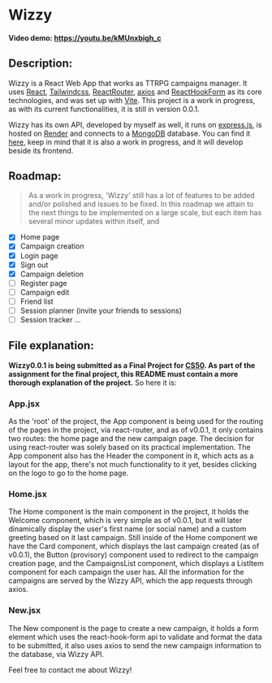 # Wizzy
#### Video demo: https://youtu.be/kMUnxbigh_c
## Description: 
Wizzy is a React Web App that works as TTRPG campaigns manager. It uses [React](https://react.dev/), [Tailwindcss](https://tailwindcss.com/), [ReactRouter](https://v5.reactrouter.com/), [axios](https://axios-http.com/) and [ReactHookForm](https://react-hook-form.com/) as its core technologies, and was set up with [Vite](https://vitejs.dev/).
This project is a work in progress, as with its current functionalities, it is still in version 0.0.1.

Wizzy has its own API, developed by myself as well, it runs on [express.js](https://expressjs.com/), is hosted on [Render](https://render.com/) and connects to a [MongoDB](https://www.mongodb.com/) database. You can find it [here](https://github.com/murillobazz/wizzy-api), keep in mind that it is also a work in progress, and it will develop beside its frontend.

## Roadmap:
> As a work in progress, 'Wizzy' still has a lot of features to be added and/or polished and issues to be fixed. In this roadmap we attain to the next things to be implemented on a large scale, but each item has several minor updates within itself, and 
- [x] Home page
- [x] Campaign creation
- [x] Login page
- [x] Sign out
- [x] Campaign deletion
- [ ] Register page
- [ ] Campaign edit
- [ ] Friend list
- [ ] Session planner (invite your friends to sessions)
- [ ] Session tracker
...

## File explanation:
**Wizzy0.0.1 is being submitted as a Final Project for [CS50](https://cs50.harvard.edu/x/2023/). As part of the assignment for the final project, this README must contain a more thorough explanation of the project.** So here it is:

### App.jsx
As the 'root' of the project, the App component is being used for the routing of the pages in the project, via react-router, and as of v0.0.1, it only contains two routes: the home page and the new campaign page. The decision for using react-router was solely based on its practical implementation. The App component also has the Header the component in it, which acts as a layout for the app, there's not much functionality to it yet, besides clicking on the logo to go to the home page.

### Home.jsx
The Home component is the main component in the project, it holds the Welcome component, which is very simple as of v0.0.1, but it will later dinamically display the user's first name (or social name) and a custom greeting based on it last campaign. Still inside of the Home component we have the Card component, which displays the last campaign created (as of v0.0.1), the Button (provisory) component used to redirect to the campaign creation page, and the CampaignsList component, which displays a ListItem component for each campaign the user has. All the information for the campaigns are served by the Wizzy API, which the app requests through axios.

### New.jsx
The New component is the page to create a new campaign, it holds a form element which uses the react-hook-form api to validate and format the data to be submitted, it also uses axios to send the new campaign information to the database, via Wizzy API.

Feel free to contact me about Wizzy!
